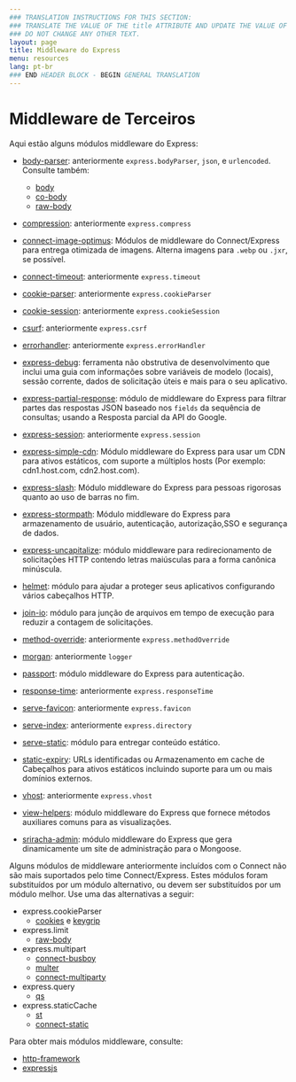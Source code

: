 ```yaml
---
### TRANSLATION INSTRUCTIONS FOR THIS SECTION:
### TRANSLATE THE VALUE OF THE title ATTRIBUTE AND UPDATE THE VALUE OF THE lang ATTRIBUTE.
### DO NOT CHANGE ANY OTHER TEXT.
layout: page
title: Middleware do Express
menu: resources
lang: pt-br
### END HEADER BLOCK - BEGIN GENERAL TRANSLATION
---
```


# Middleware de Terceiros

Aqui estão alguns módulos middleware do Express:


  - [body-parser](https://github.com/expressjs/body-parser): anteriormente `express.bodyParser`, `json`, e `urlencoded`.
  Consulte também:
    - [body](https://github.com/raynos/body)
    - [co-body](https://github.com/visionmedia/co-body)
    - [raw-body](https://github.com/stream-utils/raw-body)
  - [compression](https://github.com/expressjs/compression): anteriormente `express.compress`
  - [connect-image-optimus](https://github.com/msemenistyi/connect-image-optimus): Módulos de middleware do Connect/Express para entrega otimizada de imagens. Alterna imagens para `.webp` ou `.jxr`, se possível.
  - [connect-timeout](https://github.com/expressjs/timeout): anteriormente `express.timeout`
  - [cookie-parser](https://github.com/expressjs/cookie-parser): anteriormente `express.cookieParser`
  - [cookie-session](https://github.com/expressjs/cookie-session): anteriormente `express.cookieSession`
  - [csurf](https://github.com/expressjs/csurf): anteriormente `express.csrf`
  - [errorhandler](https://github.com/expressjs/errorhandler): anteriormente `express.errorHandler`
  - [express-debug](https://github.com/devoidfury/express-debug): ferramenta não obstrutiva de desenvolvimento que inclui uma guia com informações sobre variáveis de modelo (locais), sessão corrente, dados de solicitação úteis e mais para o seu aplicativo.
  - [express-partial-response](https://github.com/nemtsov/express-partial-response): módulo de middleware do Express para filtrar partes das respostas JSON baseado nos `fields` da sequência de consultas; usando a Resposta parcial da API do Google.

  - [express-session](https://github.com/expressjs/session): anteriormente `express.session`
  - [express-simple-cdn](https://github.com/jamiesteven/express-simple-cdn): Módulo middleware do Express para usar um CDN para ativos estáticos, com suporte a múltiplos hosts (Por exemplo: cdn1.host.com, cdn2.host.com).
  - [express-slash](https://github.com/ericf/express-slash): Módulo middleware do Express para pessoas rigorosas quanto ao uso de barras no fim.

  - [express-stormpath](https://github.com/stormpath/stormpath-express): Módulo middleware do Express para armazenamento de usuário, autenticação, autorização,SSO e segurança de dados.

  - [express-uncapitalize](https://github.com/jamiesteven/express-uncapitalize): módulo middleware para redirecionamento de solicitações HTTP contendo letras maiúsculas para a forma canônica minúscula.

  - [helmet](https://github.com/helmetjs/helmet): módulo para ajudar a proteger seus aplicativos configurando vários cabeçalhos HTTP.
  - [join-io](https://github.com/coderaiser/join-io "join-io"): módulo para junção de arquivos em tempo de execução para reduzir a contagem de solicitações.
  - [method-override](https://github.com/expressjs/method-override): anteriormente `express.methodOverride`
  - [morgan](https://github.com/expressjs/morgan):  anteriormente `logger`
  - [passport](https://github.com/jaredhanson/passport): módulo middleware do Express para autenticação.
  - [response-time](https://github.com/expressjs/response-time): anteriormente `express.responseTime`
  - [serve-favicon](https://github.com/expressjs/serve-favicon): anteriormente `express.favicon`
  - [serve-index](https://github.com/expressjs/serve-index): anteriormente `express.directory`
  - [serve-static](https://github.com/expressjs/serve-static): módulo para entregar conteúdo estático.
  - [static-expiry](https://github.com/paulwalker/connect-static-expiry): URLs identificadas ou Armazenamento em cache de Cabeçalhos para ativos estáticos incluindo suporte para um ou mais domínios externos.

  - [vhost](https://github.com/expressjs/vhost): anteriormente `express.vhost`
  - [view-helpers](https://github.com/madhums/node-view-helpers): módulo middleware do Express que fornece métodos auxiliares comuns para as visualizações.

  - [sriracha-admin](https://github.com/hdngr/siracha): módulo middleware do Express que gera dinamicamente um site de administração para o Mongoose.

Alguns módulos de middleware anteriormente incluídos com o
Connect não são mais suportados pelo time Connect/Express. Estes
módulos foram substituídos por um módulo alternativo, ou devem ser
substituídos por um módulo melhor. Use uma das alternativas a seguir:


  - express.cookieParser
    - [cookies](https://github.com/jed/cookies) e [keygrip](https://github.com/jed/keygrip)
  - express.limit
    - [raw-body](https://github.com/stream-utils/raw-body)
  - express.multipart
    - [connect-busboy](https://github.com/mscdex/connect-busboy)
    - [multer](https://github.com/expressjs/multer)
    - [connect-multiparty](https://github.com/superjoe30/connect-multiparty)
  - express.query
    - [qs](https://github.com/visionmedia/node-querystring)
  - express.staticCache
    - [st](https://github.com/isaacs/st)
    - [connect-static](https://github.com/andrewrk/connect-static)

Para obter mais módulos middleware, consulte:

 - [http-framework](https://github.com/Raynos/http-framework/wiki/Modules)
 - [expressjs](https://github.com/expressjs)
